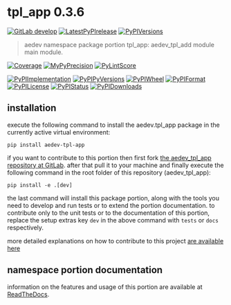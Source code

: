 <!-- THIS FILE IS EXCLUSIVELY MAINTAINED by the project aedev.aedev V0.3.15 -->
<!-- THIS FILE IS EXCLUSIVELY MAINTAINED by the project aedev.tpl_namespace_root V0.3.12 -->
# tpl_app 0.3.6

[![GitLab develop](https://img.shields.io/gitlab/pipeline/aedev-group/aedev_tpl_app/develop?logo=python)](
    https://gitlab.com/aedev-group/aedev_tpl_app)
[![LatestPyPIrelease](
    https://img.shields.io/gitlab/pipeline/aedev-group/aedev_tpl_app/release0.3.5?logo=python)](
    https://gitlab.com/aedev-group/aedev_tpl_app/-/tree/release0.3.5)
[![PyPIVersions](https://img.shields.io/pypi/v/aedev_tpl_app)](
    https://pypi.org/project/aedev-tpl-app/#history)

>aedev namespace package portion tpl_app: aedev_tpl_add module main module.

[![Coverage](https://aedev-group.gitlab.io/aedev_tpl_app/coverage.svg)](
    https://aedev-group.gitlab.io/aedev_tpl_app/coverage/index.html)
[![MyPyPrecision](https://aedev-group.gitlab.io/aedev_tpl_app/mypy.svg)](
    https://aedev-group.gitlab.io/aedev_tpl_app/lineprecision.txt)
[![PyLintScore](https://aedev-group.gitlab.io/aedev_tpl_app/pylint.svg)](
    https://aedev-group.gitlab.io/aedev_tpl_app/pylint.log)

[![PyPIImplementation](https://img.shields.io/pypi/implementation/aedev_tpl_app)](
    https://gitlab.com/aedev-group/aedev_tpl_app/)
[![PyPIPyVersions](https://img.shields.io/pypi/pyversions/aedev_tpl_app)](
    https://gitlab.com/aedev-group/aedev_tpl_app/)
[![PyPIWheel](https://img.shields.io/pypi/wheel/aedev_tpl_app)](
    https://gitlab.com/aedev-group/aedev_tpl_app/)
[![PyPIFormat](https://img.shields.io/pypi/format/aedev_tpl_app)](
    https://pypi.org/project/aedev-tpl-app/)
[![PyPILicense](https://img.shields.io/pypi/l/aedev_tpl_app)](
    https://gitlab.com/aedev-group/aedev_tpl_app/-/blob/develop/LICENSE.md)
[![PyPIStatus](https://img.shields.io/pypi/status/aedev_tpl_app)](
    https://libraries.io/pypi/aedev-tpl-app)
[![PyPIDownloads](https://img.shields.io/pypi/dm/aedev_tpl_app)](
    https://pypi.org/project/aedev-tpl-app/#files)


## installation


execute the following command to install the
aedev.tpl_app package
in the currently active virtual environment:
 
```shell script
pip install aedev-tpl-app
```

if you want to contribute to this portion then first fork
[the aedev_tpl_app repository at GitLab](
https://gitlab.com/aedev-group/aedev_tpl_app "aedev.tpl_app code repository").
after that pull it to your machine and finally execute the
following command in the root folder of this repository
(aedev_tpl_app):

```shell script
pip install -e .[dev]
```

the last command will install this package portion, along with the tools you need
to develop and run tests or to extend the portion documentation. to contribute only to the unit tests or to the
documentation of this portion, replace the setup extras key `dev` in the above command with `tests` or `docs`
respectively.

more detailed explanations on how to contribute to this project
[are available here](
https://gitlab.com/aedev-group/aedev_tpl_app/-/blob/develop/CONTRIBUTING.rst)


## namespace portion documentation

information on the features and usage of this portion are available at
[ReadTheDocs](
https://aedev.readthedocs.io/en/latest/_autosummary/aedev.tpl_app.html
"aedev_tpl_app documentation").
